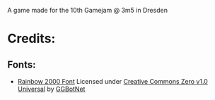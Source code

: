 A game made for the 10th Gamejam @ 3m5 in Dresden
# Credits:
## Fonts:
-  [Rainbow 2000 Font](https://www.fontspace.com/rainbow-2000-font-f81175) Licensed under [Creative Commons Zero v1.0 Universal](https://choosealicense.com/licenses/cc0-1.0/) by [GGBotNet](https://www.ggbot.net/fonts)
